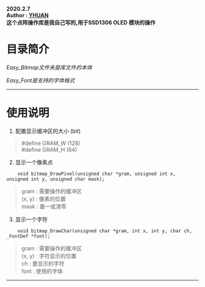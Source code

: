 **2020.2.7**  
**Author : [YHUAN](https://github.com/yhuan416)**  
**这个点阵操作库是我自己写的,用于SSD1306 OLED 模块的操作**  

# 目录简介

*Easy_Bitmap文件夹是库文件的本体*

*Easy_Font是支持的字体格式*

---

# 使用说明

1. 配置显示缓冲区的大小 (bit)  
> #define GRAM_W	(128)  
> #define GRAM_H	(64)  

2. 显示一个像素点  
```
	void bitmap_DrawPixel(unsigned char *gram, unsigned int x, unsigned int y, unsigned char mask);
```
> gram : 需要操作的缓冲区  
> (x, y) : 像素的位置  
> mask : 置一或清零  

3. 显示一个字符  
```
	void bitmap_DrawChar(unsigned char *gram, int x, int y, char ch, _FontDef *font);
```
> gram : 需要操作的缓冲区  
> (x, y) : 字符显示的位置  
> ch : 要显示的字符  
> font : 使用的字体  


---

